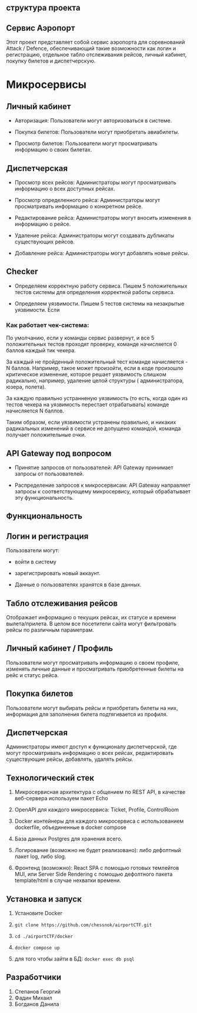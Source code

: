## структура проекта

## Сервиc Аэропорт

Этот проект представляет собой сервис аэропорта для соревнований Attack / Defence, обеспечивающий такие возможности как
логин и регистрацию, отдельное табло отслеживания рейсов, личный кабинет, покупку билетов и диспетчерскую.

# Микросервисы

## Личный кабинет

- Авторизация: Пользователи могут авторизоваться в системе.

- Покупка билетов: Пользователи могут приобретать авиабилеты.

- Просмотр билетов: Пользователи могут просматривать информацию о своих билетах.

## Диспетчерская

- Просмотр всех рейсов: Администраторы могут просматривать информацию о всех доступных рейсах.

- Просмотр определенного рейса: Администраторы могут просматривать информацию о конкретном рейсе.

- Редактирование рейса: Администраторы могут вносить изменения в информацию о рейсе.

- Удаление рейса: Администраторы могут создавать дубликаты существующих рейсов.

- Добавление рейса: Администраторы могут добавлять новые рейсы.

## Checker

- Определяем корректную работу сервиса. Пишем 5 положительных тестов системы для определения корректной работы сервиса.

- Определяем уязвимости. Пишем 5 тестов системы на незакрытые уязвимости. Если

### Как работает чек-система:

По умолчанию, если у команды сервис развернут, и все 5 положительных тестов проходят проверку, команде начисляется 0
баллов каждый тик чекера.

За каждый не пройденный положительный тест команде начисляется -N баллов. Например, такое может произойти, если в коде
произошло критическое изменение, которое решает уязвимость слишком радикально, например, удаление целой структуры (
администратора, юзера, полета).

За каждую правильно устранненую уязвимость (то есть, когда один из тестов чекера на уязвимость перестает отрабатывать)
команде начисляется N баллов.

Таким образом, если уязвимости устранены правильно, и никаких радикальных изменений в сервисе не допущено командой,
команда получает положительные очки.

## API Gateway под вопросом

- Принятие запросов от пользователей: API Gateway принимает запросы от пользователей.

- Распределение запросов к микросервисам: API Gateway направляет запросы к соответствующему микросервису, который
  обрабатывает эту функциональность.

## Функциональность

## Логин и регистрация

Пользователи могут:

* войти в систему

* зарегистрировать новый аккаунт.
* Данные о пользователях хранятся в базе данных.

## Табло отслеживания рейсов

Отображает информацию о текущих рейсах, их статусе и времени вылета/прилета. В целом все посетители сайта могут
фильтровать рейсы по различным параметрам.

## Личный кабинет / Профиль

Пользователи могут просматривать информацию о своем профиле, изменять личные данные и просматривать приобретенные билеты
на рейс и статус рейса.

## Покупка билетов

Пользователи могут выбирать рейсы и приобретать билеты на них, информация для заполнения билета подтягивается из
профиля.

## Диспетчерская

Администраторы имеют доступ к функционалу диспетчерской, где могут просматривать информацию о всех рейсах, редактировать
существующие рейсы, добавлять, удалять рейсы.

## Технологический стек

1. Микросервисная архитектура с общением по REST API, в качестве веб-сервера используем пакет Echo

2. OpenAPI для каждого микросервиса: Ticket, Profile, ControlRoom

3. Docker контейнеры для каждого микросервиса с использованием dockerfile, объединенные в docker compose

4. База данных Postgres для хранения всего.

5. Логирование (возможно не будет реализовано): либо дефолтный пакет log, либо slog.

6. Фронтенд (возможно): React SPA с помощью готовых темлейтов MUI, или Server Side Rendering с помощью дефолтного пакета
   template/html в случае нехватки времени.

## Установка и запуск

1. Установите Docker
2. `git clone https://github.com/chessnok/airportCTF.git`
3. `cd ./airportCTF/docker`

4. `docker compose up`

5. для того чтобы зайти в БД: `docker exec db psql`

## Разработчики

1. Степанов Георгий
2. Фадин Михаил
3. Богданов Данила